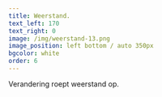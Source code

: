 ```yaml
---
title: Weerstand.
text_left: 170
text_right: 0
image: /img/weerstand-13.png
image_position: left bottom / auto 350px
bgcolor: white
order: 6
---
```


Verandering roept weerstand op.